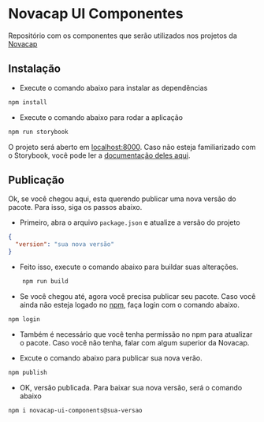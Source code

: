 # Novacap UI Componentes

Repositório com os componentes que serão utilizados nos projetos da [Novacap](https://www.novacap.df.gov.br/a-novacap/)

## Instalação

- Execute o comando abaixo para instalar as dependências
```bash
npm install 
```

- Execute o comando abaixo para rodar a aplicação
```bash
npm run storybook
```
O projeto será aberto em [localhost:8000](localhost:6006/). Caso não esteja familiarizado com o Storybook, você pode ler a [documentação deles aqui](https://storybook.js.org/docs/writing-docs/autodocs).


## Publicação

Ok, se você chegou aqui, esta querendo publicar uma nova versão do pacote. Para isso, siga os passos abaixo.

- Primeiro, abra o arquivo `package.json` e atualize a versão do projeto
```json
{
  "version": "sua nova versão"
}
```

- Feito isso, execute o comando abaixo para buildar suas alterações.
```bash
    npm run build
```

- Se você chegou até, agora você precisa publicar seu pacote. Caso você ainda não esteja logado no [npm](https://www.npmjs.com/), faça login com o comando abaixo.
```bash
npm login
```
- Também é necessário que você tenha permissão no npm para atualizar o pacote. Caso você não tenha, falar com algum superior da Novacap.

- Excute o comando abaixo para publicar sua nova verão.

```bash
npm publish
```

- OK, versão publicada. Para baixar sua nova versão, será o comando abaixo
```
npm i novacap-ui-components@sua-versao
```